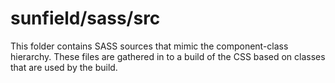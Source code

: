 # sunfield/sass/src

This folder contains SASS sources that mimic the component-class hierarchy. These files
are gathered in to a build of the CSS based on classes that are used by the build.
